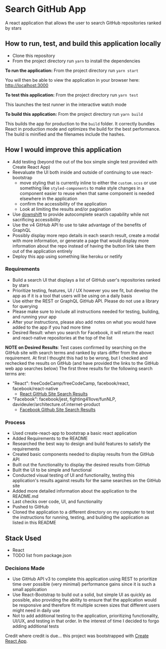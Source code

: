 # Search GitHub App
A react application that allows the user to search GitHub repositories ranked by stars


## How to run, test, and build this application locally
- Clone this repository
- From the project directory run `yarn` to install the dependencies


**To run the application:** 
From the project directory run `yarn start`

You will then be able to view the application in your browser here: [http://localhost:3000](http://localhost:3000)


**To test this application:**
From the project directory run `yarn test`

This launches the test runner in the interactive watch mode


**To build this application:**
From the project directory run `yarn build`

This builds the app for production to the `build` folder. It correctly bundles React in production mode and optimizes the build for the best performance. The build is minified and the filenames include the hashes.

## How I would improve this application
- Add testing (beyond the out of the box simple single test provided with Create React App)
- Reevaluate the UI both inside and outside of continuing to use react-bootstrap
  - move styling that is currently inline to either the `custom.scss` or use something like `styled-components` to make style changes in a component easier to reuse when that same component is needed elsewhere in the application
  - confirm the accessibility of the application
  - Look at limiting the results and/or pagination
- Use [downshift]() to provide autocomplete search capability while not sacrificing accessibility
- Use the v4 GitHub API to use to take advantage of the benefits of GraphQL
- Possibly display more repo details in each search result, create a modal with more information, or generate a page that would display more information about the repo instead of having the button link take them out of the application entirely
- Deploy this app using something like heroku or netlify

### Requirements
- Build a search UI that displays a list of GitHub user's repositories ranked by stars
- Prioritize testing, features, UI / UX however you see fit, but develop the app as if it is a tool that users will be using on a daily basis
- Use either the REST or GraphQL GitHub API. Please do not use a library for querying
- Please make sure to include all instructions needed for testing, building, and running your app
- After your instructions, please also add notes on what you would have added to the app if you had more time
- Desired Result: when you search for Facebook, it will return the react and react-native repositories at the top of the list

**NOTE on Desired Results**: Test cases confirmed by searching on the GitHub site with search terms and ranked by stars differ from the above requirement. At first I thought this had to be wrong, but I checked and rechecked the results on GitHub (and have provided the links to the GitHub web app searches below) The first three results for the following search terms are: 
  - "React": freeCodeCamp/freeCodeCamp, facebook/react, facebook/react-native
    - [React GitHub Site Search Results](https://github.com/search?o=desc&q=react&s=stars&type=Repositories)
  - "Facebook": facebook/jest, fighting41love/funNLP, davideuler/architecture.of.internet-product
    - [Facebook Github Site Search Results](https://github.com/search?o=desc&q=facebook&s=stars&type=Repositories)


### Process
- Used create-react-app to bootstrap a basic react application
- Added Requirements to the README
- Researched the best way to design and build features to satisfy the requirements
- Created basic components needed to display results from the GitHub API
- Built out the functionality to display the desired results from GitHub
- Built the UI to be simple and functional
- Conducted visual testing of UI and functionality, testing this application's results against results for the same searches on the GitHub site
- Added more detailed information about the application to the README.md
- Last checks over code, UI, and functionality
- Pushed to GitHub
- Cloned the application to a different directory on my computer to test the instructions for running, testing, and building the application as listed in this README


## Stack Used
- React
- TODO list from package.json


### Decisions Made
- Use GitHub API v3 to complete this application using REST to prioritize time over possible (very minimal) performance gains since it is such a small application
- Use React-Bootstrap to build out a solid, but simple UI as quickly as possible, also providing the ability to ensure that the application would be responsive and therefore fit multiple screen sizes that different users might need in daily use
- Not to add additional testing to the application, prioritizing functionality, UI/UX, and testing in that order. In the interest of time I decided to forgo adding additional tests



Credit where credit is due... this project was bootstrapped with [Create React App](https://github.com/facebook/create-react-app).
